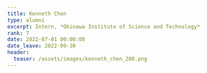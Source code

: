 ```yaml
---
title: Kenneth Chen
type: alumni
excerpt: Intern, *Okinawa Institute of Science and Technology*
rank: 7
date: 2022-07-01 00:00:00
date_leave: 2022-09-30
header:
  teaser: /assets/images/kenneth_chen_200.png
---
```

